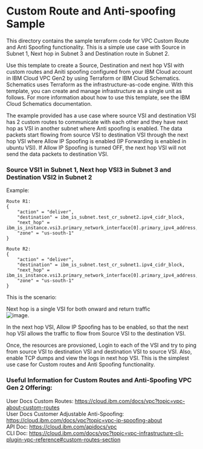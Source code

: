 # Custom Route and Anti-spoofing Sample

This directory contains the sample terraform code for VPC Custom Route and Anti Spoofing functionality. This is a simple use case with Source in Subnet 1, Next hop in Subnet 3 and Destination route in Subnet 2.

Use this template to create a Source, Destination and next hop VSI with custom routes and Aniti spoofing configured from your IBM Cloud account in IBM Cloud VPC Gen2 by using Terraform or IBM Cloud Schematics. Schematics uses Terraform as the infrastructure-as-code engine. With this template, you can create and manage infrastructure as a single unit as follows. For more information about how to use this template, see the IBM Cloud Schematics documentation.

The example provided has a use case where source VSI and destination VSI has 2 custom routes to communicate with each other and they have next hop as VSI in another subnet where Anti spoofing is enabled. The data packets start flowing from source VSI to destination VSI through the next hop VSI where Allow IP Spoofing is enabled (IP Forwarding is enabled in ubuntu VSI). If Allow IP Spoofing is turned OFF, the next hop VSI will not send the data packets to destination VSI.  

### Source VSI1 in Subnet 1, Next hop VSI3 in Subnet 3 and Destination VSI2 in Subnet 2

Example:

```
Route R1:
{   
	"action" = "deliver",  
	"destination" = ibm_is_subnet.test_cr_subnet2.ipv4_cidr_block,   
	"next_hop" = ibm_is_instance.vsi3.primary_network_interface[0].primary_ipv4_address,  
	"zone" = "us-south-1" 
}  

Route R2:
{   
	"action" = "deliver",  
	"destination" = ibm_is_subnet.test_cr_subnet1.ipv4_cidr_block,   
	"next_hop" = ibm_is_instance.vsi3.primary_network_interface[0].primary_ipv4_address,  
	"zone" = "us-south-1" 
}
```
This is the scenario:

Next hop is a single VSI for both onward and return traffic  
![image](https://github.com/IBM-Cloud/vnf-samples/blob/master/images/cr_as_tf.jpg). 

In the next hop VSI, Allow IP Spoofing has to be enabled, so that the next hop VSI allows the traffic to flow from Source VSI to the destination VSI.

Once, the resources are provsioned, Login to each of the VSI and try to ping from source VSI to destination VSI and destination VSI to source VSI. Also, enable TCP dumps and view the logs in next hop VSI. This is the simplest use case for Custom routes and Anti Spoofing functionality. 

### Useful Information for Custom Routes and Anti-Spoofing VPC Gen 2 Offering:  
User Docs Custom Routes:  https://cloud.ibm.com/docs/vpc?topic=vpc-about-custom-routes   
User Docs Customer Adjustable Anti-Spoofing: https://cloud.ibm.com/docs/vpc?topic=vpc-ip-spoofing-about   
API Doc:  https://cloud.ibm.com/apidocs/vpc   
CLI Doc:  https://cloud.ibm.com/docs/vpc?topic=vpc-infrastructure-cli-plugin-vpc-reference#custom-routes-section  


